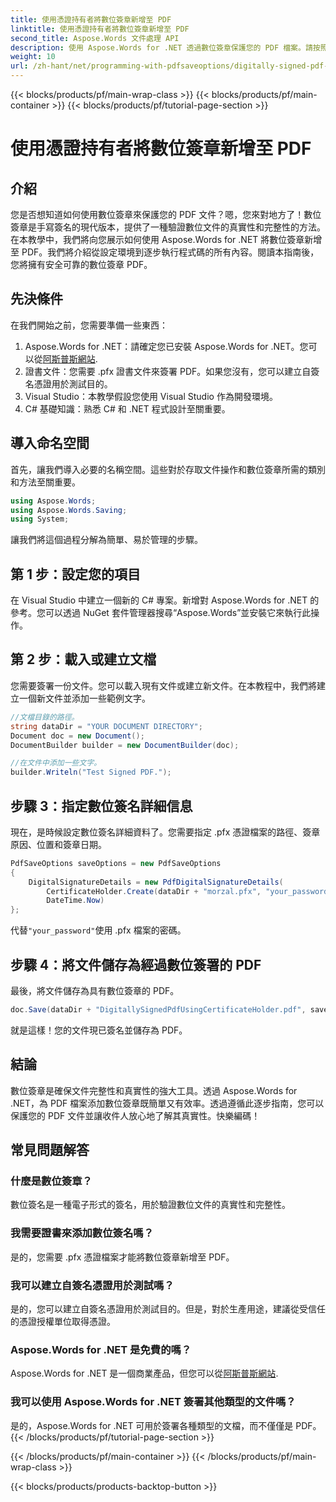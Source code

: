 ```yaml
---
title: 使用憑證持有者將數位簽章新增至 PDF
linktitle: 使用憑證持有者將數位簽章新增至 PDF
second_title: Aspose.Words 文件處理 API
description: 使用 Aspose.Words for .NET 透過數位簽章保護您的 PDF 檔案。請按照此逐步指南輕鬆將數位簽章新增至您的 PDF。
weight: 10
url: /zh-hant/net/programming-with-pdfsaveoptions/digitally-signed-pdf-using-certificate-holder/
---
```


{{< blocks/products/pf/main-wrap-class >}}
{{< blocks/products/pf/main-container >}}
{{< blocks/products/pf/tutorial-page-section >}}

# 使用憑證持有者將數位簽章新增至 PDF

## 介紹

您是否想知道如何使用數位簽章來保護您的 PDF 文件？嗯，您來對地方了！數位簽章是手寫簽名的現代版本，提供了一種驗證數位文件的真實性和完整性的方法。在本教學中，我們將向您展示如何使用 Aspose.Words for .NET 將數位簽章新增至 PDF。我們將介紹從設定環境到逐步執行程式碼的所有內容。閱讀本指南後，您將擁有安全可靠的數位簽章 PDF。

## 先決條件

在我們開始之前，您需要準備一些東西：

1.  Aspose.Words for .NET：請確定您已安裝 Aspose.Words for .NET。您可以從[阿斯普斯網站](https://releases.aspose.com/words/net/).
2. 證書文件：您需要 .pfx 證書文件來簽署 PDF。如果您沒有，您可以建立自簽名憑證用於測試目的。
3. Visual Studio：本教學假設您使用 Visual Studio 作為開發環境。
4. C# 基礎知識：熟悉 C# 和 .NET 程式設計至關重要。

## 導入命名空間

首先，讓我們導入必要的名稱空間。這些對於存取文件操作和數位簽章所需的類別和方法至關重要。

```csharp
using Aspose.Words;
using Aspose.Words.Saving;
using System;
```

讓我們將這個過程分解為簡單、易於管理的步驟。

## 第 1 步：設定您的項目

在 Visual Studio 中建立一個新的 C# 專案。新增對 Aspose.Words for .NET 的參考。您可以透過 NuGet 套件管理器搜尋“Aspose.Words”並安裝它來執行此操作。

## 第 2 步：載入或建立文檔

您需要簽署一份文件。您可以載入現有文件或建立新文件。在本教程中，我們將建立一個新文件並添加一些範例文字。

```csharp
//文檔目錄的路徑。
string dataDir = "YOUR DOCUMENT DIRECTORY";
Document doc = new Document();
DocumentBuilder builder = new DocumentBuilder(doc);

//在文件中添加一些文字。
builder.Writeln("Test Signed PDF.");
```

## 步驟 3：指定數位簽名詳細信息

現在，是時候設定數位簽名詳細資料了。您需要指定 .pfx 憑證檔案的路徑、簽章原因、位置和簽章日期。

```csharp
PdfSaveOptions saveOptions = new PdfSaveOptions
{
    DigitalSignatureDetails = new PdfDigitalSignatureDetails(
        CertificateHolder.Create(dataDir + "morzal.pfx", "your_password"), "reason", "location",
        DateTime.Now)
};
```

代替`"your_password"`使用 .pfx 檔案的密碼。

## 步驟 4：將文件儲存為經過數位簽署的 PDF

最後，將文件儲存為具有數位簽章的 PDF。

```csharp
doc.Save(dataDir + "DigitallySignedPdfUsingCertificateHolder.pdf", saveOptions);
```

就是這樣！您的文件現已簽名並儲存為 PDF。

## 結論

數位簽章是確保文件完整性和真實性的強大工具。透過 Aspose.Words for .NET，為 PDF 檔案添加數位簽章既簡單又有效率。透過遵循此逐步指南，您可以保護您的 PDF 文件並讓收件人放心地了解其真實性。快樂編碼！

## 常見問題解答

### 什麼是數位簽章？
數位簽名是一種電子形式的簽名，用於驗證數位文件的真實性和完整性。

### 我需要證書來添加數位簽名嗎？
是的，您需要 .pfx 憑證檔案才能將數位簽章新增至 PDF。

### 我可以建立自簽名憑證用於測試嗎？
是的，您可以建立自簽名憑證用於測試目的。但是，對於生產用途，建議從受信任的憑證授權單位取得憑證。

### Aspose.Words for .NET 是免費的嗎？
 Aspose.Words for .NET 是一個商業產品，但您可以從[阿斯普斯網站](https://releases.aspose.com/).

### 我可以使用 Aspose.Words for .NET 簽署其他類型的文件嗎？
是的，Aspose.Words for .NET 可用於簽署各種類型的文檔，而不僅僅是 PDF。
{{< /blocks/products/pf/tutorial-page-section >}}

{{< /blocks/products/pf/main-container >}}
{{< /blocks/products/pf/main-wrap-class >}}

{{< blocks/products/products-backtop-button >}}
